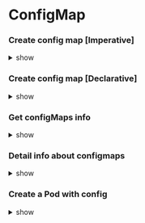 # ConfigMap

### Create config map [Imperative]
<details><summary>show</summary>

```bash
kubectl create  <config-name> --from-literal=<key>=<value>
                              --from-literal=<key2>=<value2>

kubectl create configmap app-config --from-literal=APP_COLOR=blue

kubectl create  <config-name> --from-file=app_config.properties

kubectl create configmap app-config --from-file=app_config.properties
```
</details>

### Create config map [Declarative]
<details><summary>show</summary>

```bash
--- config-map.yaml ---
apiVersion: v1
kind: ConfigMap
metadata:
  name: app-config
data:
  APP_COLOR: blue
  APP_MODE: prod
--- end ---
  
kubectl create -f config-map.yaml
```
</details>

### Get configMaps info
<details><summary>show</summary>

```bash
kubectl get configmaps
```
</details>

### Detail info about configmaps
<details><summary>show</summary>

```bash
kubectl describe configmaps 
```
</details>

### Create a Pod with config
<details><summary>show</summary>

```bash
apiVersion: v1
kind: Pod
metadata:
  name: app-pod
  labels:
    type: webserver
spec:
  containers:
    - name: nginx-container
      image: nginx
      ports:
        - containerPort: 8080
      envFrom:
        - configMapRef:
            name: app-config 
```

```bash
apiVersion: v1
kind: Pod
metadata:
  name: app-pod
  labels:
    type: webserver
spec:
  containers:
    - name: nginx-container
      image: nginx
      ports:
        - containerPort: 8080
      env:
        - name: APP_COLOR
          valueFrom:
            configMapKeyRef:
              name: app-config
              key: APP_COLOR
```
</details>

